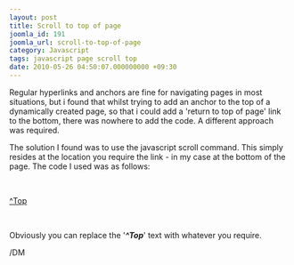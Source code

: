 ```yaml
---
layout: post
title: Scroll to top of page
joomla_id: 191
joomla_url: scroll-to-top-of-page
category: Javascript
tags: javascript page scroll top
date: 2010-05-26 04:50:07.000000000 +09:30
---
```

<p>Regular hyperlinks and anchors are fine for navigating pages in most situations, but i found that whilst trying to add an anchor to the top of a dynamically created page, so that i could add a 'return to top of page' link to the bottom, there was nowhere to add the code. A different approach was required.</p>
<p>The solution I found was to use the javascript scroll command. This simply resides at the location you require the link - in my case at the bottom of the page. The code I used was as follows:</p>
<p>&nbsp;</p>
<p><span class="code"><a href="javascript:scroll(0,0)">^Top</a></span></p>
<p>&nbsp;</p>
<p>Obviously you can replace the '<em><strong>^Top</strong></em>' text with whatever you require.</p>
<p>/DM</p>
